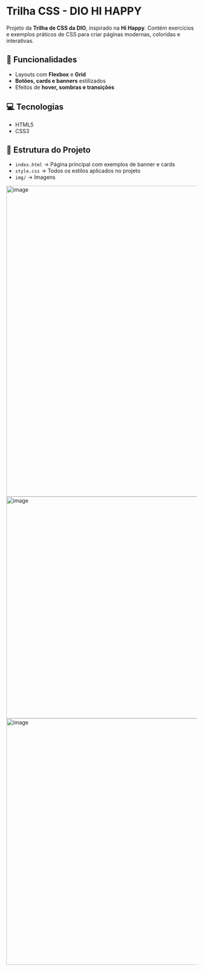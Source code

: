# Trilha CSS - DIO HI HAPPY

Projeto da **Trilha de CSS da DIO**, inspirado na **Hi Happy**. Contém exercícios e exemplos práticos de CSS para criar páginas modernas, coloridas e interativas.

## 🚀 Funcionalidades
- Layouts com **Flexbox** e **Grid**  
- **Botões, cards e banners** estilizados  
- Efeitos de **hover, sombras e transições**  

## 💻 Tecnologias
- HTML5  
- CSS3  

## 📂 Estrutura do Projeto
- `index.html` → Página principal com exemplos de banner e cards  
- `style.css` → Todos os estilos aplicados no projeto  
- `img/` → Imagens   

<img width="1880" height="823" alt="image" src="https://github.com/user-attachments/assets/87fff479-6473-4f64-a3b4-c35749d0ba0a" />
<img width="1902" height="587" alt="image" src="https://github.com/user-attachments/assets/548d4ab7-0cdf-4dce-a530-2fa2d072cb28" />
<img width="1892" height="652" alt="image" src="https://github.com/user-attachments/assets/c6aff3d0-291e-4f86-917e-19f970f3a40b" />


